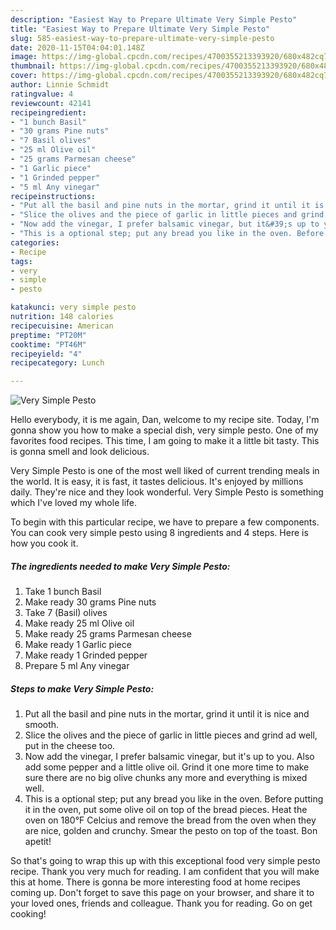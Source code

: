 ```yaml
---
description: "Easiest Way to Prepare Ultimate Very Simple Pesto"
title: "Easiest Way to Prepare Ultimate Very Simple Pesto"
slug: 585-easiest-way-to-prepare-ultimate-very-simple-pesto
date: 2020-11-15T04:04:01.148Z
image: https://img-global.cpcdn.com/recipes/4700355213393920/680x482cq70/very-simple-pesto-recipe-main-photo.jpg
thumbnail: https://img-global.cpcdn.com/recipes/4700355213393920/680x482cq70/very-simple-pesto-recipe-main-photo.jpg
cover: https://img-global.cpcdn.com/recipes/4700355213393920/680x482cq70/very-simple-pesto-recipe-main-photo.jpg
author: Linnie Schmidt
ratingvalue: 4
reviewcount: 42141
recipeingredient:
- "1 bunch Basil"
- "30 grams Pine nuts"
- "7 Basil olives"
- "25 ml Olive oil"
- "25 grams Parmesan cheese"
- "1 Garlic piece"
- "1 Grinded pepper"
- "5 ml Any vinegar"
recipeinstructions:
- "Put all the basil and pine nuts in the mortar, grind it until it is nice and smooth."
- "Slice the olives and the piece of garlic in little pieces and grind ad well, put in the cheese too."
- "Now add the vinegar, I prefer balsamic vinegar, but it&#39;s up to you. Also add some pepper and a little olive oil. Grind it one more time to make sure there are no big olive chunks any more and everything is mixed well."
- "This is a optional step; put any bread you like in the oven. Before putting it in the oven, put some olive oil on top of the bread pieces. Heat the oven on 180°F Celcius and remove the bread from the oven when they are nice, golden and crunchy. Smear the pesto on top of the toast. Bon apetit!"
categories:
- Recipe
tags:
- very
- simple
- pesto

katakunci: very simple pesto 
nutrition: 148 calories
recipecuisine: American
preptime: "PT20M"
cooktime: "PT46M"
recipeyield: "4"
recipecategory: Lunch

---
```



![Very Simple Pesto](https://img-global.cpcdn.com/recipes/4700355213393920/680x482cq70/very-simple-pesto-recipe-main-photo.jpg)

Hello everybody, it is me again, Dan, welcome to my recipe site. Today, I'm gonna show you how to make a special dish, very simple pesto. One of my favorites food recipes. This time, I am going to make it a little bit tasty. This is gonna smell and look delicious.

Very Simple Pesto is one of the most well liked of current trending meals in the world. It is easy, it is fast, it tastes delicious. It's enjoyed by millions daily. They're nice and they look wonderful. Very Simple Pesto is something which I've loved my whole life.




To begin with this particular recipe, we have to prepare a few components. You can cook very simple pesto using 8 ingredients and 4 steps. Here is how you cook it.

<!--inarticleads1-->

##### The ingredients needed to make Very Simple Pesto:

1. Take 1 bunch Basil
1. Make ready 30 grams Pine nuts
1. Take 7 (Basil) olives
1. Make ready 25 ml Olive oil
1. Make ready 25 grams Parmesan cheese
1. Make ready 1 Garlic piece
1. Make ready 1 Grinded pepper
1. Prepare 5 ml Any vinegar




<!--inarticleads2-->

##### Steps to make Very Simple Pesto:

1. Put all the basil and pine nuts in the mortar, grind it until it is nice and smooth.
1. Slice the olives and the piece of garlic in little pieces and grind ad well, put in the cheese too.
1. Now add the vinegar, I prefer balsamic vinegar, but it&#39;s up to you. Also add some pepper and a little olive oil. Grind it one more time to make sure there are no big olive chunks any more and everything is mixed well.
1. This is a optional step; put any bread you like in the oven. Before putting it in the oven, put some olive oil on top of the bread pieces. Heat the oven on 180°F Celcius and remove the bread from the oven when they are nice, golden and crunchy. Smear the pesto on top of the toast. Bon apetit!




So that's going to wrap this up with this exceptional food very simple pesto recipe. Thank you very much for reading. I am confident that you will make this at home. There is gonna be more interesting food at home recipes coming up. Don't forget to save this page on your browser, and share it to your loved ones, friends and colleague. Thank you for reading. Go on get cooking!
